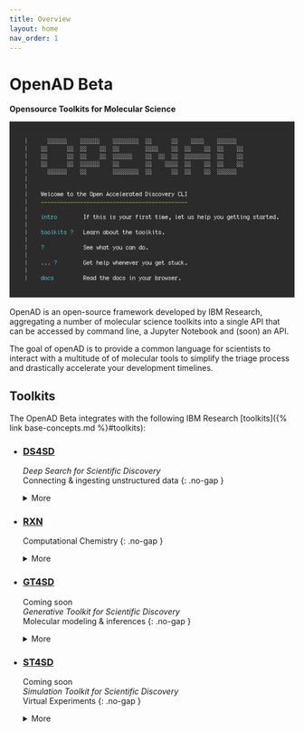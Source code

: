 ```yaml
---
title: Overview
layout: home
nav_order: 1
---
```


# OpenAD Beta

**Opensource Toolkits for Molecular Science**

![Landing](assets/screenshot-landing.png)

OpenAD is an open-source framework developed by IBM Research, aggregating a number of molecular science toolkits into a single API that can be accessed by command line, a Jupyter Notebook and (soon) an API.

The goal of openAD is to provide a common language for scientists to interact with a multitude of of molecular tools to simplify the triage process and drastically accelerate your development timelines.

## Toolkits

The OpenAD Beta integrates with the following IBM Research [toolkits]({% link base-concepts.md %}#toolkits):

-   ### [DS4SD](https://ds4sd.github.io/)

    _Deep Search for Scientific Discovery_<br>
    Connecting & ingesting unstructured data
    {: .no-gap }
    <details markdown="block">
    <summary>More</summary>
    <div>
        <p>The Deep Search toolkit uses AI to convert unstructured PDF documents into structured JSON files and enables you to automate knowledge extraction.</p>
        <p>You can use it for both public and proprietary documents.</p>
    </div>
    </details>

-   ### [RXN](https://rxn.res.ibm.com/)

    Computational Chemistry
    {: .no-gap }
    <details markdown="block">
    <summary>More</summary>
    <div>
        <p>The Reaction toolkit uses AI to predict chemical reactions, retrosynthesis pathways and experimental procedures.</p>
        <p>You can train AI models to build intelligence in your specific chemistry domain, and scale your analysis and model training while securing your data using features of the Discovery Platform.</p>
    </div>
    </details>

-   ### [GT4SD](https://github.com/GT4SD/gt4sd-core)

    <span class="mini-label">Coming soon</span><br>
    _Generative Toolkit for Scientific Discovery_<br>
    Molecular modeling & inferences
    {: .no-gap }
    <details markdown="block">
    <summary>More</summary>
    <div>
        The Generative Toolkit accelerates hypothesis generation in the scientific discovery process. It provides a library for making state-of-the-art generative AI models easier to use.
    </div>
    </details>

-   ### [ST4SD](https://st4sd.github.io/overview/)

    <span class="mini-label">Coming soon</span><br>
    _Simulation Toolkit for Scientific Discovery_<br>
    Virtual Experiments
    {: .no-gap }
    <details markdown="block">
    <summary>More</summary>
    <div>
        <p>The Simulation Toolkit simplifies the development, execution and dissemination of virtual experiments.</p>
        <p>A virtual experiment is an application workflow which measures one or more characteristics of one or more input systems. It is the computational analog of a lab experiment.</p>
    </div>
    </details>
